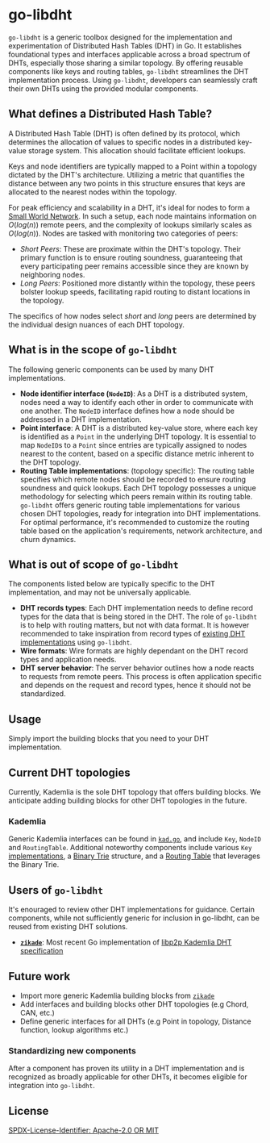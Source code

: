 # go-libdht

`go-libdht` is a generic toolbox designed for the implementation and experimentation of Distributed Hash Tables (DHT) in Go. It establishes foundational types and interfaces applicable across a broad spectrum of DHTs, especially those sharing a similar topology. By offering reusable components like keys and routing tables, `go-libdht` streamlines the DHT implementation process. Using `go-libdht`, developers can seamlessly craft their own DHTs using the provided modular components.

## What defines a Distributed Hash Table?

A Distributed Hash Table (DHT) is often defined by its protocol, which determines the allocation of values to specific nodes in a distributed key-value storage system. This allocation should facilitate efficient lookups.

Keys and node identifiers are typically mapped to a Point within a topology dictated by the DHT's architecture. Utilizing a metric that quantifies the distance between any two points in this structure ensures that keys are allocated to the nearest nodes within the topology.

For peak efficiency and scalability in a DHT, it's ideal for nodes to form a [Small World Network](https://en.wikipedia.org/wiki/Small-world_network). In such a setup, each node maintains information on $O(log(n))$ remote peers, and the complexity of lookups similarly scales as $O(log(n))$. Nodes are tasked with monitoring two categories of peers:

* _Short Peers_: These are proximate within the DHT's topology. Their primary function is to ensure routing soundness, guaranteeing that every participating peer remains accessible since they are known by neighboring nodes.
* _Long Peers_: Positioned more distantly within the topology, these peers bolster lookup speeds, facilitating rapid routing to distant locations in the topology.

The specifics of how nodes select _short_ and _long_ peers are determined by the individual design nuances of each DHT topology.

## What is in the scope of `go-libdht`

The following generic components can be used by many DHT implementations.

* **Node identifier interface (`NodeID`)**: As a DHT is a distributed system, nodes need a way to identify each other in order to communicate with one another. The `NodeID` interface defines how a node should be addressed in a DHT implementation.
* **Point interface**: A DHT is a distributed key-value store, where each key is identified as a `Point` in the underlying DHT topology. It is essential to map `NodeID`s to a `Point` since entries are typically assigned to nodes nearest to the content, based on a specific distance metric inherent to the DHT topology.
* **Routing Table implementations**: (topology specific): The routing table specifies which remote nodes should be recorded to ensure routing soundness and quick lookups. Each DHT topology possesses a unique methodology for selecting which peers remain within its routing table. `go-libdht` offers generic routing table implementations for various chosen DHT topologies, ready for integration into DHT implementations. For optimal performance, it's recommended to customize the routing table based on the application's requirements, network architecture, and churn dynamics.

## What is out of scope of `go-libdht`

The components listed below are typically specific to the DHT implementation, and may not be universally applicable.

* **DHT records types**: Each DHT implementation needs to define record types for the data that is being stored in the DHT. The role of `go-libdht` is to help with routing matters, but not with data format. It is however recommended to take inspiration from record types of [existing DHT implementations](#users-of-go-libdht) using `go-libdht`. 
* **Wire formats**: Wire formats are highly dependant on the DHT record types and application needs.
* **DHT server behavior**: The server behavior outlines how a node reacts to requests from remote peers. This process is often application specific and depends on the request and record types, hence it should not be standardized.

## Usage

Simply import the building blocks that you need to your DHT implementation.

## Current DHT topologies

Currently, Kademlia is the sole DHT topology that offers building blocks. We anticipate adding building blocks for other DHT topologies in the future.

### Kademlia

Generic Kademlia interfaces can be found in [`kad.go`](kad/kad.go), and include `Key`, `NodeID` and `RoutingTable`. Additional noteworthy components include various `Key` [implementations](kad/key/), a [Binary Trie](kad/trie/) structure, and a [Routing Table](kad/triert/) that leverages the Binary Trie.

## Users of `go-libdht`

It's enouraged to review other DHT implementations for guidance. Certain components, while not sufficiently generic for inclusion in go-libdht, can be reused from existing DHT solutions.

* [**`zikade`**](https://github.com/plprobelab/zikade): Most recent Go implementation of [libp2p Kademlia DHT specification](https://github.com/libp2p/specs/tree/master/kad-dht)

## Future work

* Import more generic Kademlia building blocks from [`zikade`](https://github.com/plprobelab/zikade)
* Add interfaces and building blocks other DHT topologies (e.g Chord, CAN, etc.)
* Define generic interfaces for all DHTs (e.g Point in topology, Distance function, lookup algorithms etc.)

### Standardizing new components

After a component has proven its utility in a DHT implementation and is recognized as broadly applicable for other DHTs, it becomes eligible for integration into `go-libdht`.

## License

[SPDX-License-Identifier: Apache-2.0 OR MIT](./LICENSE.md)